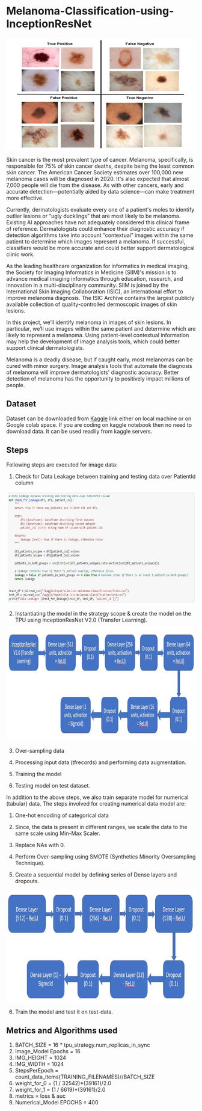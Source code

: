 # Melanoma-Classification-using-InceptionResNet

<img src="images/melanoma.png" alt="drawing" width="800" height="300"/>

Skin cancer is the most prevalent type of cancer. Melanoma, specifically, is responsible for 75% of skin cancer deaths, despite being the least common skin cancer. The American Cancer Society estimates over 100,000 new melanoma cases will be diagnosed in 2020. It's also expected that almost 7,000 people will die from the disease. As with other cancers, early and accurate detection—potentially aided by data science—can make treatment more effective.

Currently, dermatologists evaluate every one of a patient's moles to identify outlier lesions or “ugly ducklings” that are most likely to be melanoma. Existing AI approaches have not adequately considered this clinical frame of reference. Dermatologists could enhance their diagnostic accuracy if detection algorithms take into account “contextual” images within the same patient to determine which images represent a melanoma. If successful, classifiers would be more accurate and could better support dermatological clinic work.

As the leading healthcare organization for informatics in medical imaging, the Society for Imaging Informatics in Medicine (SIIM)'s mission is to advance medical imaging informatics through education, research, and innovation in a multi-disciplinary community. SIIM is joined by the International Skin Imaging Collaboration (ISIC), an international effort to improve melanoma diagnosis. The ISIC Archive contains the largest publicly available collection of quality-controlled dermoscopic images of skin lesions.

In this project, we’ll identify melanoma in images of skin lesions. In particular, we’ll use images within the same patient and determine which are likely to represent a melanoma. Using patient-level contextual information may help the development of image analysis tools, which could better support clinical dermatologists.

Melanoma is a deadly disease, but if caught early, most melanomas can be cured with minor surgery. Image analysis tools that automate the diagnosis of melanoma will improve dermatologists' diagnostic accuracy. Better detection of melanoma has the opportunity to positively impact millions of people.

## Dataset

Dataset can be downloaded from [Kaggle](https://www.kaggle.com/c/siim-isic-melanoma-classification/data) link either on local machine or on Google colab space. If you are coding on kaggle notebook then no need to download data. It can be used readily from kaggle servers.

## Steps

Following steps are executed for image data:

1. Check for Data Leakage between training and testing data over PatientId column

<img src="images/data_leakage.png" alt="drawing" width="800" height="300"/>

2. Instantiating the model in the strategy scope & create the model on the TPU using InceptionResNet V2.0 (Transfer Learning).

<img src="images/architecture_diagram.png" alt="drawing" width="800" height="300"/>

3. Over-sampling data

4. Processing input data (tfrecords) and performing data augmentation.

5. Training the model

6. Testing model on test dataset.

In addition to the above steps, we also train separate model for numerical (tabular) data. The steps involved for creating numerical data model are:

1. One-hot encoding of categorical data

2. Since, the data is present in different ranges, we scale the data to the same scale using Min-Max Scaler.

3. Replace NAs with 0.

4. Perform Over-sampling using SMOTE (Synthetics Minority Oversampling Technique).

5. Create a sequential model by defining series of Dense layers and dropouts.

<img src="images/architecture_diagram_numerical.png" alt="drawing" width="800" height="300"/>

6. Train the model and test it on test-data.

## Metrics and Algorithms used

1. BATCH_SIZE = 16 * tpu_strategy.num_replicas_in_sync
2. Image_Model Epochs = 16
3. IMG_HEIGHT = 1024
4. IMG_WIDTH = 1024
5. StepsPerEpoch = count_data_items(TRAINING_FILENAMES)//BATCH_SIZE
6. weight_for_0 = (1 / 32542)*(39161)/2.0 
7. weight_for_1 = (1 / 6619)*(39161)/2.0
8. metrics =  loss & auc
9. Numerical_Model EPOCHS = 400
